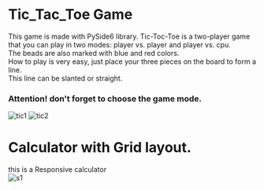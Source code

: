 # Tic_Tac_Toe Game
This game is made with PySide6 library.
Tic-Toc-Toe is a two-player game that you can play in two modes: player vs. player and player vs. cpu. <br />The beads are also marked with blue and red colors. <br />How to play is very easy, just place your three pieces on the board to form a line. <br />This line can be slanted or straight. <br />
### Attention! don't forget to choose the game mode.
![tic1](https://i.postimg.cc/0NS4QPpw/tic1.png)
![tic2](https://i.postimg.cc/gJPTLQDB/tic2.png)

# Calculator with Grid layout.

this is a Responsive calculator <br />
![s1](https://i.postimg.cc/RZy84Nnm/s1.png)
